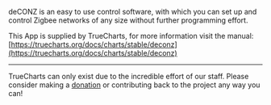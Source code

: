 deCONZ is an easy to use control software, with which you can set up and control Zigbee networks of any size without further programming effort.

This App is supplied by TrueCharts, for more information visit the manual: [https://truecharts.org/docs/charts/stable/deconz](https://truecharts.org/docs/charts/stable/deconz)

---

TrueCharts can only exist due to the incredible effort of our staff.
Please consider making a [donation](https://truecharts.org/docs/about/sponsor) or contributing back to the project any way you can!
